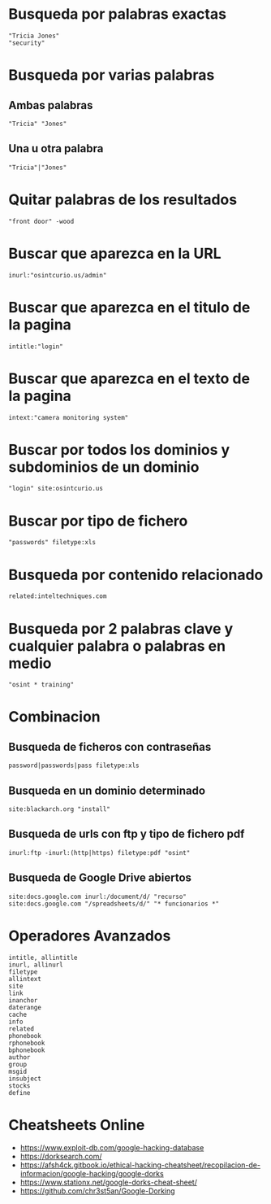 # Busqueda por palabras exactas

```
"Tricia Jones"
"security"
```

# Busqueda por varias palabras

## Ambas palabras

```
"Tricia" "Jones"
```
## Una u otra palabra

```
"Tricia"|"Jones"
```

# Quitar palabras de los resultados

```
"front door" -wood
```

# Buscar que aparezca en la URL

```
inurl:"osintcurio.us/admin"
```

# Buscar que aparezca en el titulo de la pagina

```
intitle:"login"
```

# Buscar que aparezca en el texto de la pagina

```
intext:"camera monitoring system"
```

# Buscar por todos los dominios y subdominios de un dominio

```
"login" site:osintcurio.us
```

# Buscar por tipo de fichero

```
"passwords" filetype:xls
```

# Busqueda por contenido relacionado

```
related:inteltechniques.com
```

# Busqueda por 2 palabras clave y cualquier palabra o palabras en medio

```
"osint * training"
```

# Combinacion

## Busqueda de ficheros con contraseñas

```
password|passwords|pass filetype:xls
```

## Busqueda en un dominio determinado

```
site:blackarch.org "install"
```

## Busqueda de urls con ftp y tipo de fichero pdf

```
inurl:ftp -inurl:(http|https) filetype:pdf "osint"
```

## Busqueda de Google Drive abiertos

```
site:docs.google.com inurl:/document/d/ "recurso"
site:docs.google.com "/spreadsheets/d/" "* funcionarios *"
```

# Operadores Avanzados

```
intitle, allintitle
inurl, allinurl
filetype
allintext
site
link
inanchor
daterange
cache
info
related
phonebook
rphonebook
bphonebook
author
group
msgid
insubject
stocks
define
```

# Cheatsheets Online

- https://www.exploit-db.com/google-hacking-database
- https://dorksearch.com/
- https://afsh4ck.gitbook.io/ethical-hacking-cheatsheet/recopilacion-de-informacion/google-hacking/google-dorks
- https://www.stationx.net/google-dorks-cheat-sheet/
- https://github.com/chr3st5an/Google-Dorking
